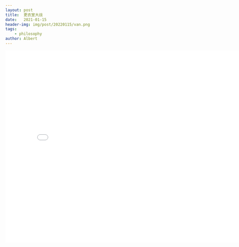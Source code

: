 ```yaml
---
layout: post
title:  更衣室大战
date:   2021-01-15
header-img: img/post/20220115/van.png
tags:
    - philosophy
author: Albert
---
```


<iframe
src="/img/posts/20220115/lords-of-the-locked-room-van-darkholme-vs-mark-wolff.mp4" 
scrolling="no"
border="0"
frameborder="no"
framespacing="0"
allowfullscreen="true"
height=600
width=800>
</iframe>
